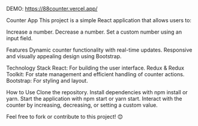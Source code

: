 DEMO: https://88counter.vercel.app/

Counter App
This project is a simple React application that allows users to:

Increase a number.
Decrease a number.
Set a custom number using an input field.

Features
Dynamic counter functionality with real-time updates.
Responsive and visually appealing design using Bootstrap.

Technology Stack
React: For building the user interface.
Redux & Redux Toolkit: For state management and efficient handling of counter actions.
Bootstrap: For styling and layout.

How to Use
Clone the repository.
Install dependencies with npm install or yarn.
Start the application with npm start or yarn start.
Interact with the counter by increasing, decreasing, or setting a custom value.

Feel free to fork or contribute to this project! 😊
